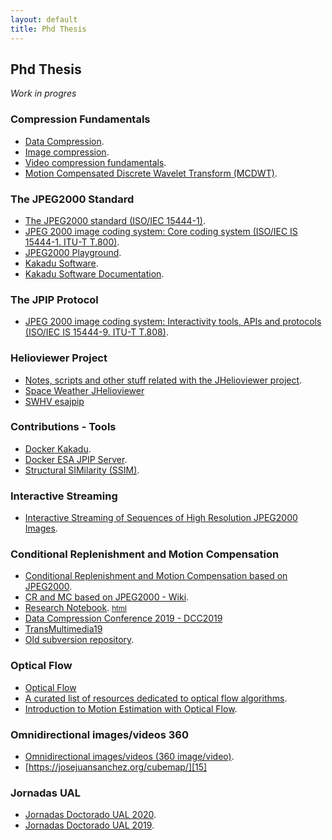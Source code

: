 ```yaml
---
layout: default
title: Phd Thesis
---
```


## Phd Thesis

*Work in progres*

### Compression Fundamentals

* [Data Compression][8].
* [Image compression][28].
* [Video compression fundamentals][25].
* [Motion Compensated Discrete Wavelet Transform (MCDWT)][27].

### The JPEG2000 Standard

* [The JPEG2000 standard (ISO/IEC 15444-1)][26].
* [JPEG 2000 image coding system: Core coding system (ISO/IEC IS 15444-1. ITU-T T.800)][30].
* [JPEG2000 Playground][10].
* [Kakadu Software][6].
* [Kakadu Software Documentation][7].

### The JPIP Protocol

* [JPEG 2000 image coding system: Interactivity tools, APIs and protocols (ISO/IEC IS 15444-9. ITU-T T.808)][29].

### Helioviewer Project

* [Notes, scripts and other stuff related with the JHelioviewer project][11].
* [Space Weather JHelioviewer][20]
* [SWHV esajpip][21]

### Contributions - Tools

* [Docker Kakadu][14].
* [Docker ESA JPIP Server][16].
* [Structural SIMilarity (SSIM)][21].

### Interactive Streaming

* [Interactive Streaming of Sequences of High Resolution JPEG2000 Images][3].

### Conditional Replenishment and Motion Compensation

* [Conditional Replenishment and Motion Compensation based on JPEG2000][1].
* [CR and MC based on JPEG2000 - Wiki][2].
* [Research Notebook][4]. <small>[html](http://josejuansanchez.org/research-notebook/)</small>
* [Data Compression Conference 2019 - DCC2019][18]
* [TransMultimedia19](https://github.com/josejuansanchez/TransMultimedia19)
* [Old subversion repository][5].

### Optical Flow

* [Optical Flow][12]
* [A curated list of resources dedicated to optical flow algorithms][23].
* [Introduction to Motion Estimation with Optical Flow][24].

### Omnidirectional images/videos 360

* [Omnidirectional images/videos (360 image/video)][9].
* [https://josejuansanchez.org/cubemap/][15]

### Jornadas UAL

* [Jornadas Doctorado UAL 2020][17].
* [Jornadas Doctorado UAL 2019][19].

[1]: https://github.com/josejuansanchez/cr_mc_j2k
[2]: https://github.com/josejuansanchez/cr_mc_j2k/wiki
[3]: https://github.com/josejuansanchez/tesis
[4]: https://github.com/josejuansanchez/research-notebook
[5]: https://github.com/josejuansanchez/ual-subversion
[6]: https://github.com/josejuansanchez/Kakadu
[7]: http://kakadusoftware.com/documentation/
[8]: https://github.com/josejuansanchez/data-compression
[9]: https://github.com/josejuansanchez/360-video
[10]: https://github.com/josejuansanchez/jpeg2000-playground
[11]: https://github.com/josejuansanchez/JHelioviewer-Notes
[12]: https://github.com/josejuansanchez/optical-flow
[13]: https://github.com/josejuansanchez/TransMultimedia19
[14]: https://github.com/josejuansanchez/docker-kakadu
[15]: https://josejuansanchez.org/cubemap/
[16]: https://github.com/josejuansanchez/docker-esajpip
[17]: https://github.com/josejuansanchez/jornadas-doctorado-ual-2020
[18]: https://github.com/josejuansanchez/DCC2019
[19]: https://github.com/josejuansanchez/jornadas-doctorado-ual-2019
[20]: https://github.com/Helioviewer-Project/JHelioviewer-SWHV
[21]: https://github.com/Helioviewer-Project/esajpip-SWHV
[22]: https://github.com/josejuansanchez/ssim
[23]: https://github.com/antran89/awesome-optical-flow-algorithm
[24]: https://nanonets.com/blog/optical-flow/
[25]: https://vicente-gonzalez-ruiz.github.io/video_compression/
[26]: https://vicente-gonzalez-ruiz.github.io/JPEG2000/
[27]: https://sistemas-multimedia.github.io/MCDWT/
[28]: https://vicente-gonzalez-ruiz.github.io/image_compression/
[29]: https://www.itu.int/rec/T-REC-T.808/en
[30]: https://www.itu.int/rec/T-REC-T.800/en